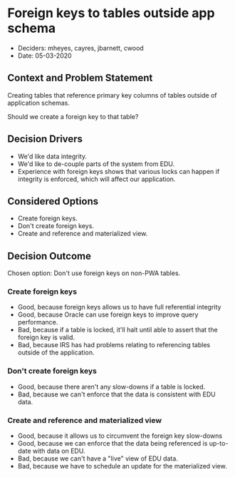 # Foreign keys to tables outside app schema

* Deciders: mheyes, cayres, jbarnett, cwood
* Date: 05-03-2020

## Context and Problem Statement

Creating tables that reference primary key columns of tables outside of application schemas.

Should we create a foreign key to that table?

## Decision Drivers

* We'd like data integrity.
* We'd like to de-couple parts of the system from EDU.
* Experience with foreign keys shows that various locks can happen if integrity is enforced, which will affect our application.

## Considered Options

* Create foreign keys.
* Don't create foreign keys.
* Create and reference and materialized view.

## Decision Outcome

Chosen option: Don't use foreign keys on non-PWA tables.

### Create foreign keys

* Good, because foreign keys allows us to have full referential integrity
* Good, because Oracle can use foreign keys to improve query performance.
* Bad, because if a table is locked, it'll halt until able to assert that the foreign key is valid.
* Bad, because IRS has had problems relating to referencing tables outside of the application.

### Don't create foreign keys

* Good, because there aren't any slow-downs if a table is locked.
* Bad, because we can't enforce that the data is consistent with EDU data.

### Create and reference and materialized view

* Good, because it allows us to circumvent the foreign key slow-downs
* Good, because we can enforce that the data being referenced is up-to-date with data on EDU.
* Bad, because we can't have a "live" view of EDU data.
* Bad, because we have to schedule an update for the materialized view.
